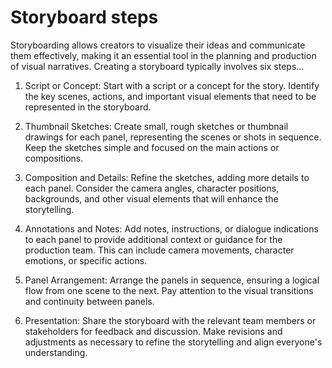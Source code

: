 # Storyboard steps

Storyboarding allows creators to visualize their ideas and communicate them effectively, making it an essential tool in the planning and production of visual narratives. Creating a storyboard typically involves six steps…

1. Script or Concept: Start with a script or a concept for the story. Identify the key scenes, actions, and important visual elements that need to be represented in the storyboard.

2. Thumbnail Sketches: Create small, rough sketches or thumbnail drawings for each panel, representing the scenes or shots in sequence. Keep the sketches simple and focused on the main actions or compositions.

3. Composition and Details: Refine the sketches, adding more details to each panel. Consider the camera angles, character positions, backgrounds, and other visual elements that will enhance the storytelling.

4. Annotations and Notes: Add notes, instructions, or dialogue indications to each panel to provide additional context or guidance for the production team. This can include camera movements, character emotions, or specific actions.

5. Panel Arrangement: Arrange the panels in sequence, ensuring a logical flow from one scene to the next. Pay attention to the visual transitions and continuity between panels.

6. Presentation: Share the storyboard with the relevant team members or stakeholders for feedback and discussion. Make revisions and adjustments as necessary to refine the storytelling and align everyone's understanding.
